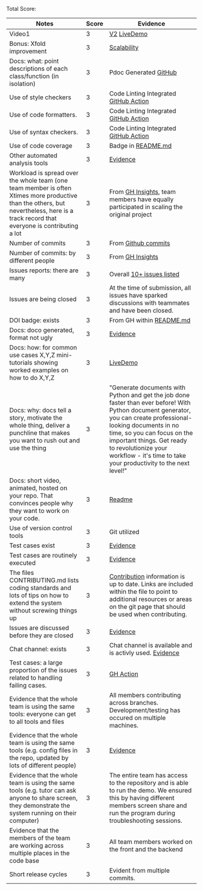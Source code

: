 Total Score: 


|Notes| Score | Evidence |
|-----| --------- | --------- |
|Video1|  3  | [V2](https://github.com/dnellur4/wolfcarev2#video) [LiveDemo](https://github.com/dnellur4/wolfcarev2#demo-video)  |
|Bonus: Xfold improvement| 3 | [Scalability](https://github.com/dnellur4/wolfcarev2/blob/main/docs/Application%20Scalability%20Design1.pdf) |
|Docs: what: point descriptions of each class/function (in isolation)| 3 | Pdoc Generated [GitHub](https://dnellur4.github.io/wolfcarev2/symptoms_calculator.html) |
|Use of style checkers| 3 | Code Linting Integrated [GitHub Action](https://github.com/dnellur4/wolfcarev2/blob/main/.github/workflows/python-app.yml) |
|Use of code formatters.| 3 | Code Linting Integrated [GitHub Action](https://github.com/dnellur4/wolfcarev2/blob/main/.github/workflows/python-app.yml) |
|Use of syntax checkers.| 3 | Code Linting Integrated [GitHub Action](https://github.com/dnellur4/wolfcarev2/blob/main/.github/workflows/python-app.yml)  |
|Use of code coverage| 3 | Badge in [README.md](https://github.com/dnellur4/wolfcarev2/blob/main/README.md)  |
|Other automated analysis tools| 3 | [Evidence](https://github.com/dnellur4/wolfcarev2/blob/main/.github/workflows/)  |
|Workload is spread over the whole team (one team member is often Xtimes more productive than the others, but nevertheless, here is a track record that everyone is contributing a lot | 3 | From [GH Insights](https://github.com/dnellur4/wolfcarev2/graphs/contributors), team members have equally participated in scaling the original project|
|Number of commits| 3 | From [Github commits](https://github.com/dnellur4/wolfcarev2/graphs/commit-activity) |
|Number of commits: by different people| 3 | From [GH Insights](https://github.com/dnellur4/wolfcarev2/pulse)  |
|Issues reports: there are many| 3 | Overall [10+ issues listed](https://github.com/dnellur4/wolfcarev2/issues)   |
|Issues are being closed| 3 | At the time of submission, all issues have sparked discussions with teammates and have been closed. |
|DOI badge: exists | 3 | From GH within [README.md](https://github.com/dnellur4/wolfcarev2/blob/main/README.md) |
|Docs: doco generated, format not ugly | 3 | [Evidence]((https://github.com/dnellur4/wolfcarev2/blob/main/.github/workflows/style-prettier.yml)) |
|Docs: how: for common use cases X,Y,Z mini-tutorials showing worked examples on how to do X,Y,Z | 3 | [LiveDemo](https://github.com/dnellur4/wolfcarev2#demo-video) |
|Docs: why: docs tell a story, motivate the whole thing, deliver a punchline that makes you want to rush out and use the thing | 3 | "Generate documents with Python and get the job done faster than ever before! With Python document generator, you can create professional-looking documents in no time, so you can focus on the important things. Get ready to revolutionize your workflow - it's time to take your productivity to the next level!" |
|Docs: short video, animated, hosted on your repo. That convinces people why they want to work on your code.|  3  |  [Readme](https://github.com/dnellur4/wolfcarev2#video)  |
|Use of version control tools| 3 | Git utilized |
|Test cases exist| 3 |  [Evidence](https://github.com/dnellur4/wolfcarev2/blob/main/tests/test_symptoms_calculator.py)  |
|Test cases are routinely executed| 3 | [Evidence](https://github.com/dnellur4/wolfcarev2/blob/main/.github/workflows/python-app.yml) |
|The files CONTRIBUTING.md lists coding standards and lots of tips on how to extend the system without screwing things up| 3 | [Contribution](https://github.com/dnellur4/wolfcarev2/blob/main/CONTRIBUTING.md) information is up to date. Links are included within the file to point to additional resources or areas on the git page that should be used when contributing.  |
|Issues are discussed before they are closed| 3 | [Evidence](https://github.com/dnellur4/wolfcarev2/issues) |
|Chat channel: exists| 3   | Chat channel is available and is activly used. [Evidence](https://github.com/dnellur4/wolfcarev2/tree/main/docs)  |
|Test cases: a large proportion of the issues related to handling failing cases.| 3 | [GH Action](https://github.com/dnellur4/wolfcarev2/blob/main/.github/workflows/python-app.yml) |
|Evidence that the whole team is using the same tools: everyone can get to all tools and files| 3 | All members contributing across branches. Development/testing has occured on multiple machines.|
|Evidence that the whole team is using the same tools (e.g. config files in the repo, updated by lots of different people)| 3 | [Evidence](https://github.com/dnellur4/wolfcarev2#gettingstarted) |
|Evidence that the whole team is using the same tools (e.g. tutor can ask anyone to share screen, they demonstrate the system running on their computer)| 3 | The entire team has access to the repository and is able to run the demo. We ensured this by having different members screen share and run the program during troubleshooting sessions.  |
|Evidence that the members of the team are working across multiple places in the code base| 3 | All team members worked on the front and the backend |
|Short release cycles | 3 | Evident from multiple commits. |
